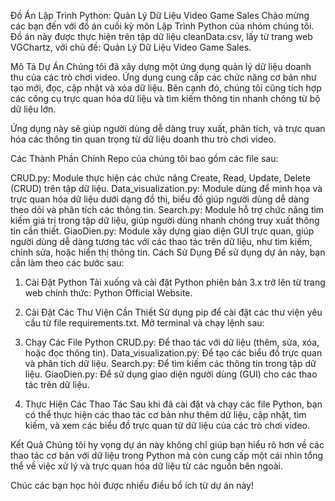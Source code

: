 Đồ Án Lập Trình Python: Quản Lý Dữ Liệu Video Game Sales
Chào mừng các bạn đến với đồ án cuối kỳ môn Lập Trình Python của nhóm chúng tôi. Đồ án này được thực hiện trên tập dữ liệu cleanData.csv, lấy từ trang web VGChartz, với chủ đề: Quản Lý Dữ Liệu Video Game Sales.

Mô Tả Dự Án
Chúng tôi đã xây dựng một ứng dụng quản lý dữ liệu doanh thu của các trò chơi video. Ứng dụng cung cấp các chức năng cơ bản như tạo mới, đọc, cập nhật và xóa dữ liệu. Bên cạnh đó, chúng tôi cũng tích hợp các công cụ trực quan hóa dữ liệu và tìm kiếm thông tin nhanh chóng từ bộ dữ liệu lớn.

Ứng dụng này sẽ giúp người dùng dễ dàng truy xuất, phân tích, và trực quan hóa các thông tin quan trọng từ dữ liệu doanh thu trò chơi video.

Các Thành Phần Chính
Repo của chúng tôi bao gồm các file sau:

CRUD.py: Module thực hiện các chức năng Create, Read, Update, Delete (CRUD) trên tập dữ liệu.
Data_visualization.py: Module dùng để minh họa và trực quan hóa dữ liệu dưới dạng đồ thị, biểu đồ giúp người dùng dễ dàng theo dõi và phân tích các thông tin.
Search.py: Module hỗ trợ chức năng tìm kiếm giá trị trong tập dữ liệu, giúp người dùng nhanh chóng truy xuất thông tin cần thiết.
GiaoDien.py: Module xây dựng giao diện GUI trực quan, giúp người dùng dễ dàng tương tác với các thao tác trên dữ liệu, như tìm kiếm, chỉnh sửa, hoặc hiển thị thông tin.
Cách Sử Dụng
Để sử dụng dự án này, bạn cần làm theo các bước sau:

1. Cài Đặt Python
Tải xuống và cài đặt Python phiên bản 3.x trở lên từ trang web chính thức:
Python Official Website.

2. Cài Đặt Các Thư Viện Cần Thiết
Sử dụng pip để cài đặt các thư viện yêu cầu từ file requirements.txt. Mở terminal và chạy lệnh sau:

3. Chạy Các File Python
CRUD.py: Để thao tác với dữ liệu (thêm, sửa, xóa, hoặc đọc thông tin).
Data_visualization.py: Để tạo các biểu đồ trực quan và phân tích dữ liệu.
Search.py: Để tìm kiếm các thông tin trong tập dữ liệu.
GiaoDien.py: Để sử dụng giao diện người dùng (GUI) cho các thao tác trên dữ liệu.

4. Thực Hiện Các Thao Tác
Sau khi đã cài đặt và chạy các file Python, bạn có thể thực hiện các thao tác cơ bản như thêm dữ liệu, cập nhật, tìm kiếm, và xem các biểu đồ trực quan từ dữ liệu của các trò chơi video.

Kết Quả
Chúng tôi hy vọng dự án này không chỉ giúp bạn hiểu rõ hơn về các thao tác cơ bản với dữ liệu trong Python mà còn cung cấp một cái nhìn tổng thể về việc xử lý và trực quan hóa dữ liệu từ các nguồn bên ngoài.

Chúc các bạn học hỏi được nhiều điều bổ ích từ dự án này!
